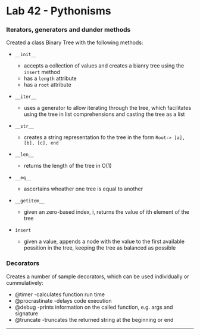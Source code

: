 # Lab 42 - Pythonisms

### Iterators, generators and dunder methods

Created a class Binary Tree with the following methods:

- `__init__`
  - accepts a collection of values and creates a bianry tree using the `insert` method
  - has a `length` attribute
  - has a `root` attribute

- `__iter__`
  - uses a generator to allow iterating through the tree, which facilitates using the tree in list comprehensions and casting the tree as a list

- `__str__`
  - creates a string representation fo the tree in the form `Root-> [a], [b], [c], end`

- `__len__`
  - returns the length of the tree in O(1)

- `__eq__`
  - ascertains wheather one tree is equal to another

- `__getitem__`
  - given an zero-based index, i, returns the value of ith element of the tree

- `insert`
  - given a value, appends a node with the value to the first available possition in the tree, keeping the tree as balanced as possible

### Decorators

Creates a number of sample decorators, which can be used individually or cummulatively:

- @timer -calculates function run time
- @procrastinate -delays code execution
- @debug -prints information on the called function, e.g. args and signature
- @truncate -truncates the returned string at the beginning or end

---



